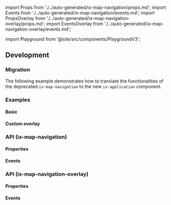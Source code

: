 import Props from './../auto-generated/ix-map-navigation/props.md';
import Events from './../auto-generated/ix-map-navigation/events.md';
import PropsOverlay from './../auto-generated/ix-map-navigation-overlay/props.md';
import EventsOverlay from './../auto-generated/ix-map-navigation-overlay/events.md';

import Playground from '@site/src/components/PlaygroundV3';

## Development

### Migration

The following example demonstrates how to translate the functionalities of the deprecated `ix-map-navigation` to the new `ix-application` component.

<Playground
name="map-navigation-migration"
height="35rem"
noMargin>
</Playground>

### Examples

#### Basic

<Playground
name="map-navigation"
height="35rem"
noMargin>
</Playground>

#### Custom overlay

<Playground
name="map-navigation-overlay"
height="35rem"
noMargin>
</Playground>

### API (ix-map-navigation)

#### Properties

<Props />

#### Events

<Events />

### API (ix-map-navigation-overlay)

#### Properties

<PropsOverlay/>

#### Events

<EventsOverlay/>
